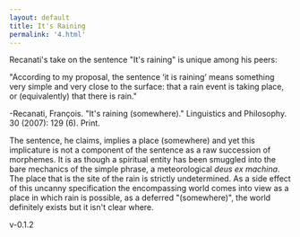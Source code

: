 ```yaml
---
layout: default
title: It's Raining
permalink: '4.html'
---
```


Recanati's take on the sentence "It's raining" is unique among his peers:

"According to my proposal, the sentence ‘it is raining’ means something very simple and very close to the surface: that a rain event is taking place, or (equivalently) that there is rain."

-Recanati, François. "It's raining (somewhere)." Linguistics and Philosophy. 30 (2007): 129 (6). Print.

The sentence, he claims, implies a place (somewhere) and yet this implicature is not a component of the sentence as a raw succession of morphemes. It is as though a spiritual entity has been smuggled into the bare mechanics of the simple phrase, a meteorological *deus ex machina*. The place that is the site of the rain is strictly undetermined. As a side effect of this uncanny specification the encompassing world comes into view as a place in which rain is possible, as a deferred "(somewhere)", the world definitely exists but it isn't clear where.

v-0.1.2

